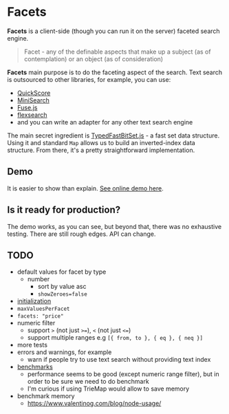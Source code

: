 # Facets

**Facets** is a client-side (though you can run it on the server) faceted search engine.

> Facet - any of the definable aspects that make up a subject (as of contemplation) or an object (as of consideration)

**Facets** main purpose is to do the faceting aspect of the search. Text search is outsourced to other libraries, for example, you can use:

- [QuickScore](https://github.com/fwextensions/quick-score)
- [MiniSearch](https://github.com/lucaong/minisearch)
- [Fuse.js](https://github.com/krisk/fuse)
- [flexsearch](https://github.com/nextapps-de/flexsearch)
- and you can write an adapter for any other text search engine

The main secret ingredient is [TypedFastBitSet.js](https://github.com/lemire/TypedFastBitSet.js/) - a fast set data structure. Using it and standard `Map` allows us to build an inverted-index data structure. From there, it's a pretty straightforward implementation.

## Demo

It is easier to show than explain. [See online demo here](https://facets-demo.stereobooster.com/).

## Is it ready for production?

The demo works, as you can see, but beyond that, there was no exhaustive testing. There are still rough edges. API can change.

## TODO

- default values for facet by type
  - number
    - sort by value asc
    - `showZeroes=false`
- [initialization](/notes/initialization.md)
- `​maxValuesPerFacet`
- `facets: "price"`
- numeric filter
  - support `>` (not just `>=`), `<` (not just `<=`)
  - support multiple ranges e.g `[{ from, to }, { eq }, { neq }]`
- more tests
- errors and warnings, for example
  - warn if people try to use text search without providing text index
- [benchmarks](https://github.com/tinylibs/tinybench)
  - performance seems to be good (except numeric range filter), but in order to be sure we need to do benchmark
  - I'm curious if using TrieMap would allow to save memory
- benchmark memory
  - https://www.valentinog.com/blog/node-usage/
